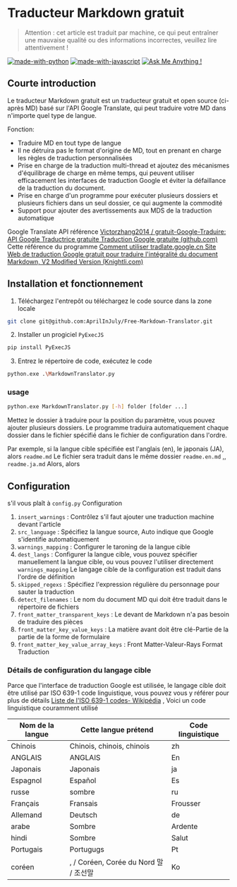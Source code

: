# Traducteur Markdown gratuit

> Attention : cet article est traduit par machine, ce qui peut entraîner une mauvaise qualité ou des informations incorrectes, veuillez lire attentivement !

[![made-with-python](https://img.shields.io/badge/Made%20with-Python-1f425f.svg)](https://www.python.org/)
[![made-with-javascript](https://img.shields.io/badge/Made%20with-JavaScript-1f425f.svg)](https://www.javascript.com)
[![Ask Me Anything !](https://img.shields.io/badge/Ask%20me-anything-1abc9c.svg)](https://GitHub.com/Naereen/ama)

## Courte introduction

Le traducteur Markdown gratuit est un traducteur gratuit et open source (ci-après MD) basé sur l'API Google Translate, qui peut traduire votre MD dans n'importe quel type de langue.

Fonction:

- Traduire MD en tout type de langue
- Il ne détruira pas le format d'origine de MD, tout en prenant en charge les règles de traduction personnalisées
- Prise en charge de la traduction multi-thread et ajoutez des mécanismes d'équilibrage de charge en même temps, qui peuvent utiliser efficacement les interfaces de traduction Google et éviter la défaillance de la traduction du document.
- Prise en charge d'un programme pour exécuter plusieurs dossiers et plusieurs fichiers dans un seul dossier, ce qui augmente la commodité
- Support pour ajouter des avertissements aux MDS de la traduction automatique

Google Translate API référence [Victorzhang2014 / gratuit-Google-Traduire: API Google Traductrice gratuite Traduction Google gratuite (github.com)](https://github.com/VictorZhang2014/free-google-translate) Cette référence du programme [Comment utiliser tradlate.google.cn Site Web de traduction Google gratuit pour traduire l'intégralité du document Markdown, V2 Modified Version (Knightli.com)](https://www.knightli.com/zh-tw/2022/04/24/免費-google-翻譯-整篇-markdown-文檔-修改版/) 

## Installation et fonctionnement

1. Téléchargez l'entrepôt ou téléchargez le code source dans la zone locale

```bash
git clone git@github.com:AprilInJuly/Free-Markdown-Translator.git
```

2. Installer un progiciel `PyExecJS` 

```bash
pip install PyExecJS
```

3. Entrez le répertoire de code, exécutez le code

```bash
python.exe .\MarkdownTranslator.py
```

### usage

```bash
python.exe MarkdownTranslator.py [-h] folder [folder ...]
```

Mettez le dossier à traduire pour la position du paramètre, vous pouvez ajouter plusieurs dossiers. Le programme traduira automatiquement chaque dossier dans le fichier spécifié dans le fichier de configuration dans l'ordre.

Par exemple, si la langue cible spécifiée est l'anglais (en), le japonais (JA), alors `readme.md` Le fichier sera traduit dans le même dossier `readme.en.md` ,, `readme.ja.md` Alors, alors

## Configuration

s'il vous plaît à `config.py` Configuration

1.  `insert_warnings` : Contrôlez s'il faut ajouter une traduction machine devant l'article
2.  `src_language` : Spécifiez la langue source, Auto indique que Google s'identifie automatiquement
3.  `warnings_mapping` : Configurer le taroning de la langue cible
4.  `dest_langs` : Configurer la langue cible, vous pouvez spécifier manuellement la langue cible, ou vous pouvez l'utiliser directement `warnings_mapping` Le langage cible de la configuration est traduit dans l'ordre de définition
5.  `skipped_regexs` : Spécifiez l'expression régulière du personnage pour sauter la traduction
6.  `detect_filenames` : Le nom du document MD qui doit être traduit dans le répertoire de fichiers
7.  `front_matter_transparent_keys` : Le devant de Markdown n'a pas besoin de traduire des pièces
8.  `front_matter_key_value_keys` : La matière avant doit être clé-Partie de la partie de la forme de formulaire
9.  `front_matter_key_value_array_keys` : Front Matter-Valeur-Rays Format Traduction

### Détails de configuration du langage cible

Parce que l'interface de traduction Google est utilisée, le langage cible doit être utilisé par ISO 639-1 code linguistique, vous pouvez vous y référer pour plus de détails [Liste de l'ISO 639-1 codes- Wikipédia](https://en.wikipedia.org/wiki/List_of_ISO_639-1_codes) , Voici un code linguistique couramment utilisé

| Nom de la langue| Cette langue prétend| Code linguistique|
| ---------- | ------------------------------ | -------- |
| Chinois| Chinois, chinois, chinois| zh|
| ANGLAIS| ANGLAIS| En|
| Japonais| Japonais| ja|
| Espagnol| Español| Es|
| russe| sombre| ru|
| Français| Fransais| Frousser|
| Allemand| Deutsch| de|
| arabe| Sombre| Ardente|
| hindi| Sombre| Salut|
| Portugais| Portugugs| Pt|
| coréen| , / Coréen, Corée du Nord 말 / 조선말| Ko|


